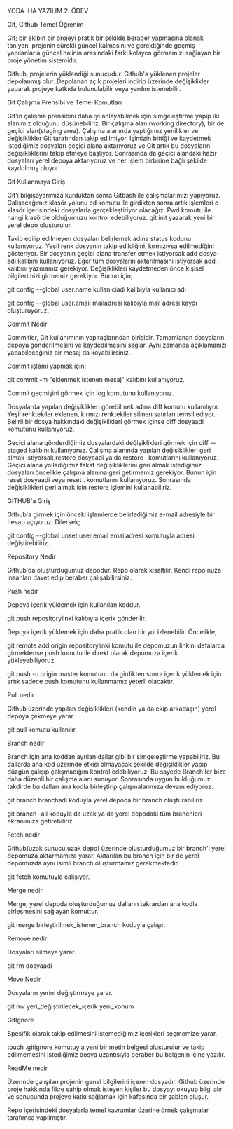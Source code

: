 YODA İHA YAZILIM 2. ÖDEV

Git, Github Temel Öğrenim

Git; bir ekibin bir projeyi pratik bir şekilde beraber yapmasına olanak tanıyan, projenin sürekli güncel kalmasını ve gerektiğinde geçmiş yapılanlarla güncel halinin arasındaki farkı kolayca görmemizi sağlayan bir proje yönetim sistemidir.

Github, projelerin yüklendiği sunucudur. Github'a yüklenen projeler depolanmış olur. Depolanan açık projeleri indirip üzerinde değişiklikler yaparak projeye katkıda bulunulabilir veya yardım istenebilir.

Git Çalışma Prensibi ve Temel Komutları

Git'in çalışma prensibini daha iyi anlayabilmek için simgeleştirme yapıp iki alanımız olduğunu düşünebiliriz. Bir çalışma alanı(working directory), bir de geçici alan(staging area). Çalışma alanında yaptığımız yenilikler ve değişiklikler Git tarafından takip edilmiyor. İşimizin bittiği ve kaydetmek istediğimiz dosyaları geçici alana aktarıyoruz ve Git artık bu dosyaların değişikliklerini takip etmeye başlıyor. Sonrasında da geçici alandaki hazır dosyaları yerel depoya aktarıyoruz ve her işlem birbirine bağlı şekilde kaydolmuş oluyor.

Git Kullanmaya Giriş

Git'i bilgisayarımıza kurduktan sonra Gitbash ile çalışmalarımızı yapıyoruz. Çalışacağımız klasör yolunu cd komutu ile girdikten sonra artık işlemleri o klasör içerisindeki dosyalarla gerçekleştiriyor olacağız. Pwd komutu ile hangi klasörde olduğumuzu kontrol edebiliyoruz. git init yazarak yeni bir yerel depo oluşturulur.

Takip edilip edilmeyen dosyaları belirlemek adına status kodunu kullanıyoruz. Yeşil renk dosyanın takip edildiğini, kırmızıysa edilmediğini gösteriyor. Bir dosyanın geçici alana transfer etmek istiyorsak add dosya-adı kalıbını kullanıyoruz. Eğer tüm dosyaların aktarılmasını istiyorsak add . kalıbını yazmamız gerekiyor. Değişiklikleri kaydetmeden önce kişisel bilgilerimizi girmemiz gerekiyor. Bunun için;

git config --global user.name kullaniciadi kalıbıyla kullanıcı adı

git config --global user.email mailadresi kalıbıyla mail adresi kaydı oluşturuyoruz.

Commit Nedir

Commitler, Git kullanımının yapıtaşlarından birisidir. Tamamlanan dosyaların depoya gönderilmesini ve kaydedilmesini sağlar. Aynı zamanda açıklamanızı yapabileceğiniz bir mesaj da koyabilirsiniz.

Commit işlemi yapmak için:

git commit -m "eklenmek istenen mesaj" kalıbını kullanıyoruz.

Commit geçmişini görmek için log komutunu kullanıyoruz.

Dosyalarda yapılan değişiklikleri görebilmek adına diff komutu kullanılıyor. Yeşil renktekiler eklenen, kırmızı renktekiler silinen satırları temsil ediyor. Belirli bir dosya hakkındaki değişiklikleri görmek içinse diff dosyaadi komutunu kullanıyoruz.

Geçici alana gönderdiğimiz dosyalardaki değişiklikleri görmek için diff --staged kalıbını kullanıyoruz. Çalışma alanında yapılan değişiklikleri geri almak istiyorsak restore dosyaadi ya da restore . komutlarını kullanıyoruz. Geçici alana yolladığımız fakat değişikliklerini geri almak istediğimiz dosyaları öncelikle çalışma alanına geri getirmemiz gerekiyor. Bunun için reset dosyaadi veya reset . komutlarını kullanıyoruz. Sonrasında değişiklikleri geri almak için restore işlemini kullanabiliriz.

GİTHUB'a Giriş

Github'a girmek için önceki işlemlerde belirlediğimiz e-mail adresiyle bir hesap açıyoruz. Dilersek;

git config --global unset user.email emailadresi komutuyla adresi değiştirebiliriz.

Repository Nedir

Github'da oluşturduğumuz depodur. Repo olarak kısaltılır. Kendi repo'nuza insanları davet edip beraber çalışabilirsiniz.

Push nedir

Depoya içerik yüklemek için kullanılan koddur.

git push repositorylinki kalıbıyla içerik gönderilir.

Depoya içerik yüklemek için daha pratik olan bir yol izlenebilir. Öncelikle;

git remote add origin repositorylinki komutu ile depomuzun linkini defalarca girmektense push komutu ile direkt olarak depomuza içerik yükleyebiliyoruz.

git push -u origin master komutunu da girdikten sonra içerik yüklemek için artık sadece push komutunu kullanmamız yeterli olacaktır.

Pull nedir

Github üzerinde yapılan değişiklikleri (kendin ya da ekip arkadaşın) yerel depoya çekmeye yarar.

git pull komutu kullanılır.

Branch nedir

Branch için ana koddan ayrılan dallar gibi bir simgeleştirme yapabiliriz. Bu dallarda ana kod üzerinde etkisi olmayacak şekilde değişiklikler yapıp düzgün çalışıp çalışmadığını kontrol edebiliyoruz. Bu sayede Branch'ler bize daha düzenli bir çalışma alanı sunuyor. Sonrasında uygun bulduğumuz takdirde bu dalları ana kodla birleştirip çalışmalarımıza devam ediyoruz.

git branch branchadi koduyla yerel depoda bir branch oluşturabiliriz.

git branch -all koduyla da uzak ya da yerel depodaki tüm branchleri ekranımıza getirebiliriz

Fetch nedir

Github(uzak sunucu,uzak depo) üzerinde oluşturduğumuz bir branch'i yerel depomuza aktarmamıza yarar. Aktarılan bu branch için bir de yerel depomuzda aynı isimli branch oluşturmamız gerekmektedir.

git fetch komutuyla çalışıyor.

Merge nedir

Merge, yerel depoda oluşturduğumuz dalların tekrardan ana kodla birleşmesini sağlayan komuttur.

git merge birleştirilmek_istenen_branch koduyla çalışır.

Remove nedir

Dosyaları silmeye yarar.

git rm dosyaadi

Move Nedir

Dosyaların yerini değiştirmeye yarar.

git mv yeri_değiştirilecek_içerik yeni_konum

GitIgnore

Spesifik olarak takip edilmesini istemediğimiz içerikleri seçmemize yarar.

touch .gitignore komutuyla yeni bir metin belgesi oluşturulur ve takip edilmemesini istediğimiz dosya uzantısıyla beraber bu belgenin içine yazılır.

ReadMe nedir

Üzerinde çalışılan projenin genel bilgilerini içeren dosyadır. Github üzerinde proje hakkında fikre sahip olmak isteyen kişiler bu dosyayı okuyup bilgi alır ve sonucunda projeye katkı sağlamak için kafasında bir şablon oluşur.

Repo içerisindeki dosyalarla temel kavramlar üzerine örnek çalışmalar tarafımca yapılmıştır.

